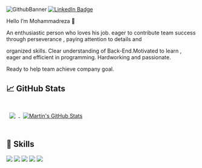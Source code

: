 ﻿![GithubBanner](https://user-images.githubusercontent.com/103823068/223725341-37b58d6e-378a-49dc-99cf-402eb8af2366.png)
[![LinkedIn Badge](https://img.shields.io/badge/LinkedIn-Profile-informational?style=flat&logo=linkedin&logoColor=white&color=0D76A8)](https://www.linkedin.com/in/mohammadreza-mirdar-%D9%85%D8%AD%D9%85%D8%AF%D8%B1%D8%B6%D8%A7-%D9%85%DB%8C%D8%B1%D8%AF%D8%A7%D8%B1-822a5823a/)

Hello I’m Mohammadreza 👋

An enthusiastic person who loves his job. eager to contribute team success through perseverance , paying attention to details and

organized skills. Clear understanding of Back-End.Motivated to learn , eager and efficient in programming. Hardworking and passionate.

Ready to help team achieve company goal.

## &#x1f4c8; GitHub Stats

<br>

<a href="https://github.com/Mohammadreza2001">
  <img align="center" style="margin:0.5rem" src="https://github-readme-stats.vercel.app/api/top-langs/?username=Mohammadreza2001&hide=html,css&title_color=ffffff&text_color=c9cacc&icon_color=4AB197&bg_color=1A2B34" />
</a>

<a href="https://github.com/Mohammadreza2001">
  <img align="center" style="margin:0.5rem" src="https://github-readme-stats.vercel.app/api?username=Mohammadreza2001&show_icons=true&line_height=27&count_private=true&title_color=ffffff&text_color=c9cacc&icon_color=4AB097&bg_color=1A2B34" alt="Martin's GitHub Stats" />
</a>

<br>
<br>

## 💼 Skills

![](https://img.shields.io/badge/CSharp-informational?style=flat&logo=c-sharp&logoColor=white&color=4AB197)
![](https://img.shields.io/badge/.NET-informational?style=flat&logo=.Net&logoColor=white&color=4AB197)
![](https://img.shields.io/badge/API-informational?style=flat&logo=api&logoColor=white&color=4AB197)
![](https://img.shields.io/badge/DataBase-SQLServerManagementStudio-informational?style=flat&logo=SSMS&logoColor=white&color=4AB197)
![](https://img.shields.io/badge/ORM-Linq-informational?style=flat&logo=Linq&logoColor=white&color=4AB197)
